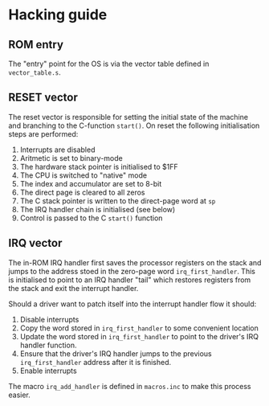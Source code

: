 # Hacking guide

## ROM entry

The "entry" point for the OS is via the vector table defined in
``vector_table.s``.

## RESET vector

The reset vector is responsible for setting the initial state of the machine and
branching to the C-function ``start()``. On reset the following initialisation
steps are performed:

1. Interrupts are disabled
1. Aritmetic is set to binary-mode
1. The hardware stack pointer is initialised to $1FF
1. The CPU is switched to "native" mode
1. The index and accumulator are set to 8-bit
1. The direct page is cleared to all zeros
1. The C stack pointer is written to the direct-page word at ``sp``
1. The IRQ handler chain is initialised (see below)
1. Control is passed to the C ``start()`` function

## IRQ vector

The in-ROM IRQ handler first saves the processor registers on the stack and
jumps to the address stoed in the zero-page word ``irq_first_handler``. This is
initialised to point to an IRQ handler "tail" which restores registers from the
stack and exit the interrupt handler.

Should a driver want to patch itself into the interrupt handler flow it should:

1. Disable interrupts
1. Copy the word stored in ``irq_first_handler`` to some convenient location
1. Update the word stored in ``irq_first_handler`` to point to the driver's IRQ
   handler function.
1. Ensure that the driver's IRQ handler jumps to the previous
   ``irq_first_handler`` address after it is finished.
1. Enable interrupts

The macro ``irq_add_handler`` is defined in ``macros.inc`` to make this process
easier.


